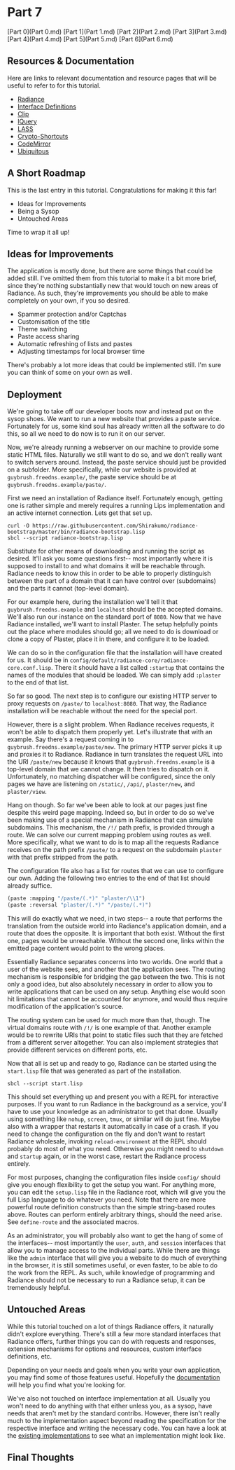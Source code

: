 # Part 7
[Part 0](Part 0.md) [Part 1](Part 1.md) [Part 2](Part 2.md) [Part 3](Part 3.md) [Part 4](Part 4.md) [Part 5](Part 5.md) [Part 6](Part 6.md)

## Resources & Documentation
Here are links to relevant documentation and resource pages that will be useful to refer to for this tutorial.

* [Radiance](https://shirakumo.github.io/radiance)
* [Interface Definitions](https://github.com/Shirakumo/radiance/blob/master/standard-interfaces.lisp)
* [Clip](https://shinmera.github.io/clip)
* [lQuery](https://shinmera.github.io/lquery)
* [LASS](https://shinmera.github.io/LASS)
* [Crypto-Shortcuts](https://shinmera.github.io/crypto-shortcuts)
* [CodeMirror](http://codemirror.net/doc/manual.html)
* [Ubiquitous](https://shinmera.github.io/ubiquitous)

## A Short Roadmap
This is the last entry in this tutorial. Congratulations for making it this far!

* Ideas for Improvements
* Being a Sysop
* Untouched Areas

Time to wrap it all up!

## Ideas for Improvements
The application is mostly done, but there are some things that could be added still. I've omitted them from this tutorial to make it a bit more brief, since they're nothing substantially new that would touch on new areas of Radiance. As such, they're improvements you should be able to make completely on your own, if you so desired.

* Spammer protection and/or Captchas
* Customisation of the title
* Theme switching
* Paste access sharing
* Automatic refreshing of lists and pastes
* Adjusting timestamps for local browser time

There's probably a lot more ideas that could be implemented still. I'm sure you can think of some on your own as well.

## Deployment
We're going to take off our developer boots now and instead put on the sysop shoes. We want to run a new website that provides a paste service. Fortunately for us, some kind soul has already written all the software to do this, so all we need to do now is to run it on our server.

Now, we're already running a webserver on our machine to provide some static HTML files. Naturally we still want to do so, and we don't really want to switch servers around. Instead, the paste service should just be provided on a subfolder. More specifically, while our website is provided at `guybrush.freedns.example/`, the paste service should be at `guybrush.freedns.example/paste/`.

First we need an installation of Radiance itself. Fortunately enough, getting one is rather simple and merely requires a running Lips implementation and an active internet connection. Lets get that set up.

```shell
curl -O https://raw.githubusercontent.com/Shirakumo/radiance-bootstrap/master/bin/radiance-bootstrap.lisp
sbcl --script radiance-bootstrap.lisp
```

Substitute for other means of downloading and running the script as desired. It'll ask you some questions first-- most importantly where it is supposed to install to and what domains it will be reachable through. Radiance needs to know this in order to be able to properly distinguish between the part of a domain that it can have control over (subdomains) and the parts it cannot (top-level domain).

For our example here, during the installation we'll tell it that `guybrush.freedns.example` and `localhost` should be the accepted domains. We'll also run our instance on the standard port of `8080`. Now that we have Radiance installed, we'll want to install Plaster. The setup helpfully points out the place where modules should go; all we need to do is download or clone a copy of Plaster, place it in there, and configure it to be loaded.

We can do so in the configuration file that the installation will have created for us. It should be in `config/default/radiance-core/radiance-core.conf.lisp`. There it should have a list called `:startup` that contains the names of the modules that should be loaded. We can simply add `:plaster` to the end of that list.

So far so good. The next step is to configure our existing HTTP server to proxy requests on `/paste/` to `localhost:8080`. That way, the Radiance installation will be reachable without the need for the special port.

However, there is a slight problem. When Radiance receives requests, it won't be able to dispatch them properly yet. Let's illustrate that with an example. Say there's a request coming in to `guybrush.freedns.example/paste/new`. The primary HTTP server picks it up and proxies it to Radiance. Radiance in turn translates the request URL into the URI `/paste/new` because it knows that `guybrush.freedns.example` is a top-level domain that we cannot change. It then tries to dispatch on it. Unfortunately, no matching dispatcher will be configured, since the only pages we have are listening on `/static/`, `/api/`, `plaster/new`, and `plaster/view`.

Hang on though. So far we've been able to look at our pages just fine despite this weird page mapping. Indeed so, but in order to do so we've been making use of a special mechanism in Radiance that can simulate subdomains. This mechanism, the `/!/` path prefix, is provided through a route. We can solve our current mapping problem using routes as well. More specifically, what we want to do is to map all the requests Radiance receives on the path prefix `/paste/` to a request on the subdomain `plaster` with that prefix stripped from the path.

The configuration file also has a list for routes that we can use to configure our own. Adding the following two entries to the end of that list should already suffice.

```commonlisp
(paste :mapping "/paste/(.*)" "plaster/\\1")
(paste :reversal "plaster/(.*)" "/paste/(.*)")
```

This will do exactly what we need, in two steps-- a route that performs the translation from the outside world into Radiance's application domain, and a route that does the opposite. It is important that both exist. Without the first one, pages would be unreachable. Without the second one, links within the emitted page content would point to the wrong places.

Essentially Radiance separates concerns into two worlds. One world that a user of the website sees, and another that the application sees. The routing mechanism is responsible for bridging the gap between the two. This is not only a good idea, but also absolutely necessary in order to allow you to write applications that can be used on any setup. Anything else would soon hit limitations that cannot be accounted for anymore, and would thus require modification of the application's source.

The routing system can be used for much more than that, though. The virtual domains route with `/!/` is one example of that. Another example would be to rewrite URIs that point to static files such that they are fetched from a different server altogether. You can also implement strategies that provide different services on different ports, etc.

Now that all is set up and ready to go, Radiance can be started using the `start.lisp` file that was generated as part of the installation.

```shell
sbcl --script start.lisp
```

This should set everything up and present you with a REPL for interactive purposes. If you want to run Radiance in the background as a service, you'll have to use your knowledge as an administrator to get that done. Usually using something like `nohup`, `screen`, `tmux`, or similar will do just fine. Maybe also with a wrapper that restarts it automatically in case of a crash. If you need to change the configuration on the fly and don't want to restart Radiance wholesale, invoking `reload-environment` at the REPL should probably do most of what you need. Otherwise you might need to `shutdown` and `startup` again, or in the worst case, restart the Radiance process entirely.

For most purposes, changing the configuration files inside `config/` should give you enough flexibility to get the setup you want. For anything more, you can edit the `setup.lisp` file in the Radiance root, which will give you the full Lisp language to do whatever you need. Note that there are more powerful route definition constructs than the simple string-based routes above. Routes can perform entirely arbitrary things, should the need arise. See `define-route` and the associated macros.

As an administrator, you will probably also want to get the hang of some of the interfaces-- most importantly the `user`, `auth`, and `session` interfaces that allow you to manage access to the individual parts. While there are things like the `admin` interface that will give you a website to do much of everything in the browser, it is still sometimes useful, or even faster, to be able to do the work from the REPL. As such, while knowledge of programming and Radiance should not be necessary to run a Radiance setup, it can be tremendously helpful.

## Untouched Areas
While this tutorial touched on a lot of things Radiance offers, it naturally didn't explore everything. There's still a few more standard interfaces that Radiance offers, further things you can do with requests and responses, extension mechanisms for options and resources, custom interface definitions, etc.

Depending on your needs and goals when you write your own application, you may find some of those features useful. Hopefully the [documentation](https://shirakumo.github.io/radiance) will help you find what you're looking for.

We've also not touched on interface implementation at all. Usually you won't need to do anything with that either unless you, as a sysop, have needs that aren't met by the standard contribs. However, there isn't really much to the implementation aspect beyond reading the specification for the respective interface and writing the necessary code. You can have a look at the [existing implementations](https://github.com/Shirakumo/radiance-contribs) to see what an implementation might look like.

## Final Thoughts
